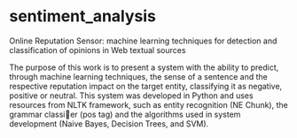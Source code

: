 # sentiment_analysis

Online Reputation Sensor: machine learning techniques for detection and classification of opinions in Web textual sources

The purpose of this work is to present a system with the ability to predict, through machine
learning techniques, the sense of a sentence and the respective reputation impact on the
target entity, classifying it as negative, positive or neutral. This system was developed in
Python and uses resources from NLTK framework, such as entity recognition (NE Chunk),
the grammar classier (pos tag) and the algorithms used in system development (Naive
Bayes, Decision Trees, and SVM).
